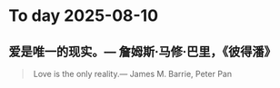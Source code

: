 
# To day 2025-08-10


## 爱是唯一的现实。— 詹姆斯·马修·巴里，《彼得潘》
>  Love is the only reality.— James M. Barrie, Peter Pan

    